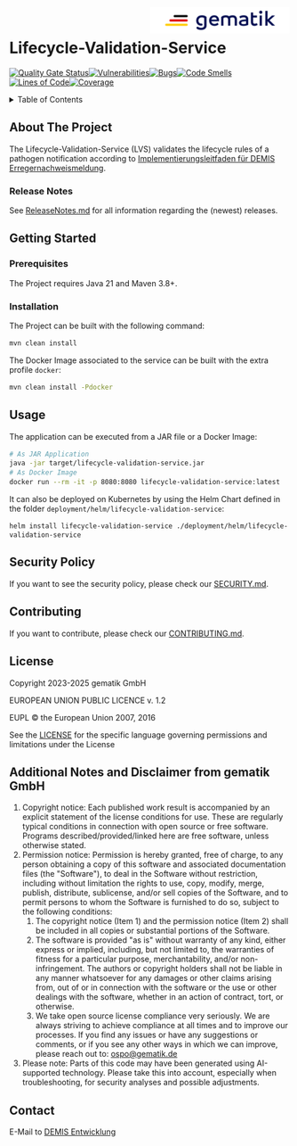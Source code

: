 <img align="right" width="250" height="47" src="media/Gematik_Logo_Flag.png"/> <br/> 

# Lifecycle-Validation-Service

[![Quality Gate Status](https://sonar.prod.ccs.gematik.solutions/api/project_badges/measure?project=de.gematik.demis%3Alifecycle-validation-service&metric=alert_status&token=sqb_599b9780a2f1ee3af06b499e16588d68d506a13c)](https://sonar.prod.ccs.gematik.solutions/dashboard?id=de.gematik.demis%3Alifecycle-validation-service)[![Vulnerabilities](https://sonar.prod.ccs.gematik.solutions/api/project_badges/measure?project=de.gematik.demis%3Alifecycle-validation-service&metric=vulnerabilities&token=sqb_599b9780a2f1ee3af06b499e16588d68d506a13c)](https://sonar.prod.ccs.gematik.solutions/dashboard?id=de.gematik.demis%3Alifecycle-validation-service)[![Bugs](https://sonar.prod.ccs.gematik.solutions/api/project_badges/measure?project=de.gematik.demis%3Alifecycle-validation-service&metric=bugs&token=sqb_599b9780a2f1ee3af06b499e16588d68d506a13c)](https://sonar.prod.ccs.gematik.solutions/dashboard?id=de.gematik.demis%3Alifecycle-validation-service)[![Code Smells](https://sonar.prod.ccs.gematik.solutions/api/project_badges/measure?project=de.gematik.demis%3Alifecycle-validation-service&metric=code_smells&token=sqb_599b9780a2f1ee3af06b499e16588d68d506a13c)](https://sonar.prod.ccs.gematik.solutions/dashboard?id=de.gematik.demis%3Alifecycle-validation-service)[![Lines of Code](https://sonar.prod.ccs.gematik.solutions/api/project_badges/measure?project=de.gematik.demis%3Alifecycle-validation-service&metric=ncloc&token=sqb_599b9780a2f1ee3af06b499e16588d68d506a13c)](https://sonar.prod.ccs.gematik.solutions/dashboard?id=de.gematik.demis%3Alifecycle-validation-service)[![Coverage](https://sonar.prod.ccs.gematik.solutions/api/project_badges/measure?project=de.gematik.demis%3Alifecycle-validation-service&metric=coverage&token=sqb_599b9780a2f1ee3af06b499e16588d68d506a13c)](https://sonar.prod.ccs.gematik.solutions/dashboard?id=de.gematik.demis%3Alifecycle-validation-service)

<details>
  <summary>Table of Contents</summary>
  <ol>
    <li>
      <a href="#about-the-project">About The Project</a>
      <ul>
        <li><a href="#release-notes">Release Notes</a></li>
      </ul>
    </li>
    <li>
      <a href="#getting-started">Getting Started</a>
      <ul>
        <li><a href="#prerequisites">Prerequisites</a></li>
        <li><a href="#installation">Installation</a></li>
      </ul>
    </li>
    <li><a href="#usage">Usage</a>
    </li>
    <li><a href="#contributing">Contributing</a></li>
    <li><a href="#license">License</a></li>
  </ol>
</details>

## About The Project

The Lifecycle-Validation-Service (LVS) validates the lifecycle rules of a pathogen notification according to
[Implementierungsleitfaden für DEMIS Erregernachweismeldung](https://simplifier.net/guide/rki.demis.laboratory/Home/guide-lifecyclemanagement.guide.md?version=current).

### Release Notes

See [ReleaseNotes.md](./ReleaseNotes.md) for all information regarding the (newest) releases.

## Getting Started

### Prerequisites

The Project requires Java 21 and Maven 3.8+.

### Installation

The Project can be built with the following command:

```sh
mvn clean install
```

The Docker Image associated to the service can be built with the extra profile `docker`:

```sh
mvn clean install -Pdocker
```

## Usage

The application can be executed from a JAR file or a Docker Image:

```sh
# As JAR Application
java -jar target/lifecycle-validation-service.jar
# As Docker Image
docker run --rm -it -p 8080:8080 lifecycle-validation-service:latest
```

It can also be deployed on Kubernetes by using the Helm Chart defined in the
folder `deployment/helm/lifecycle-validation-service`:

```ssh
helm install lifecycle-validation-service ./deployment/helm/lifecycle-validation-service
```

## Security Policy

If you want to see the security policy, please check our [SECURITY.md](.github/SECURITY.md).

## Contributing

If you want to contribute, please check our [CONTRIBUTING.md](.github/CONTRIBUTING.md).

## License

Copyright 2023-2025 gematik GmbH

EUROPEAN UNION PUBLIC LICENCE v. 1.2

EUPL © the European Union 2007, 2016

See the [LICENSE](./LICENSE.md) for the specific language governing permissions and limitations under the License

## Additional Notes and Disclaimer from gematik GmbH

1. Copyright notice: Each published work result is accompanied by an explicit statement of the license conditions for use. These are regularly typical conditions in connection with open source or free software. Programs described/provided/linked here are free software, unless otherwise stated.
2. Permission notice: Permission is hereby granted, free of charge, to any person obtaining a copy of this software and associated documentation files (the "Software"), to deal in the Software without restriction, including without limitation the rights to use, copy, modify, merge, publish, distribute, sublicense, and/or sell copies of the Software, and to permit persons to whom the Software is furnished to do so, subject to the following conditions:
   1. The copyright notice (Item 1) and the permission notice (Item 2) shall be included in all copies or substantial portions of the Software.
   2. The software is provided "as is" without warranty of any kind, either express or implied, including, but not limited to, the warranties of fitness for a particular purpose, merchantability, and/or non-infringement. The authors or copyright holders shall not be liable in any manner whatsoever for any damages or other claims arising from, out of or in connection with the software or the use or other dealings with the software, whether in an action of contract, tort, or otherwise.
   3. We take open source license compliance very seriously. We are always striving to achieve compliance at all times and to improve our processes. If you find any issues or have any suggestions or comments, or if you see any other ways in which we can improve, please reach out to: ospo@gematik.de
3. Please note: Parts of this code may have been generated using AI-supported technology. Please take this into account, especially when troubleshooting, for security analyses and possible adjustments.

## Contact

E-Mail to [DEMIS Entwicklung](mailto:demis-entwicklung@gematik.de?subject=[GitHub]%20VLifecycle-Validation-Service)
